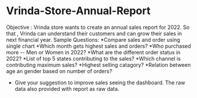 # Vrinda-Store-Annual-Report
Objective : 
Vrinda store wants to create an annual sales report for 2022. So that , Vrinda can understand their customers and can grow their sales in next financial year.
Sample Questions: 
*Compare sales and order using single chart
*Which month gets highest sales and orders?
*Who purchased more -- Men or Women in 2022?
*What are the different order status in 2022?
*List of top 5 states contributing to the sales?
*Which channel is contributing maximum sales?
*Highest selling catagory?
*Relation between age an gender based on number of orders?
* Give your suggestion to improve sales seeing the dashboard.
The raw data also provided with report as raw data.
